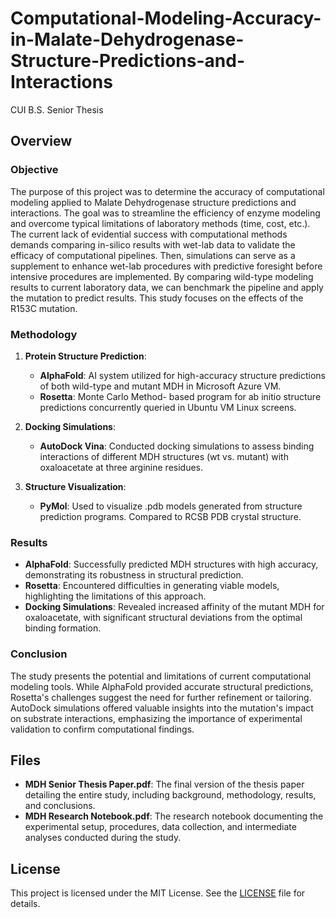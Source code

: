 # Computational-Modeling-Accuracy-in-Malate-Dehydrogenase-Structure-Predictions-and-Interactions
CUI B.S. Senior Thesis

## Overview
### Objective

The purpose of this project was to determine the accuracy of computational modeling applied to Malate Dehydrogenase structure predictions and interactions. The goal was to streamline the efficiency of enzyme modeling and overcome typical limitations of laboratory methods (time, cost, etc.). The current lack of evidential success with computational methods demands comparing in-silico results with wet-lab data to validate the efficacy of computational pipelines. Then, simulations can serve as a supplement to enhance wet-lab procedures with predictive foresight before intensive procedures are implemented. By comparing wild-type modeling results to current laboratory data, we can benchmark the pipeline and apply the mutation to predict results. This study focuses on the effects of the R153C mutation.

### Methodology

1. **Protein Structure Prediction**:
   - **AlphaFold**: AI system utilized for high-accuracy structure predictions of both wild-type and mutant MDH in Microsoft Azure VM. 
   - **Rosetta**: Monte Carlo Method- based program for ab initio structure predictions concurrently queried in Ubuntu VM Linux screens. 

2. **Docking Simulations**:
   - **AutoDock Vina**: Conducted docking simulations to assess binding interactions of different MDH structures (wt vs. mutant) with oxaloacetate at three arginine residues. 

3. **Structure Visualization**:
   - **PyMol**: Used to visualize .pdb models generated from structure prediction programs. Compared to RCSB PDB crystal structure. 

### Results

- **AlphaFold**: Successfully predicted MDH structures with high accuracy, demonstrating its robustness in structural prediction.
- **Rosetta**: Encountered difficulties in generating viable models, highlighting the limitations of this approach.
- **Docking Simulations**: Revealed increased affinity of the mutant MDH for oxaloacetate, with significant structural deviations from the optimal binding formation.

### Conclusion

The study presents the potential and limitations of current computational modeling tools. While AlphaFold provided accurate structural predictions, Rosetta's challenges suggest the need for further refinement or tailoring. AutoDock simulations offered valuable insights into the mutation's impact on substrate interactions, emphasizing the importance of experimental validation to confirm computational findings.

## Files

- **MDH Senior Thesis Paper.pdf**: The final version of the thesis paper detailing the entire study, including background, methodology, results, and conclusions.
- **MDH Research Notebook.pdf**: The research notebook documenting the experimental setup, procedures, data collection, and intermediate analyses conducted during the study.

## License

This project is licensed under the MIT License. See the [LICENSE](LICENSE) file for details.
